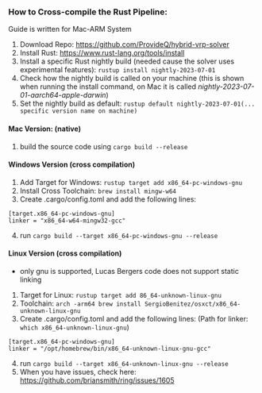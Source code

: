 ### How to Cross-compile the Rust Pipeline:

Guide is written for Mac-ARM System

1. Download Repo: https://github.com/ProvideQ/hybrid-vrp-solver
2. Install Rust: https://www.rust-lang.org/tools/install
3. Install a specific Rust nightly build (needed cause the solver uses experimental features): `rustup install nightly-2023-07-01` 
4. Check how the nightly build is called on your machine (this is shown when running the install command, on Mac it is called *nightly-2023-07-01-aarch64-apple-darwin*)
5. Set the nightly build as default: `rustup default nightly-2023-07-01(... specific version name on machine)`

#### Mac Version: (native)
1. build the source code using `cargo build --release`

#### Windows Version (cross compilation)
1. Add Target for Windows: `rustup target add x86_64-pc-windows-gnu`
2. Install Cross Toolchain: `brew install mingw-w64`
3. Create .cargo/config.toml and add the following lines: <br>
```
[target.x86_64-pc-windows-gnu]
linker = "x86_64-w64-mingw32-gcc"
```
4. run `cargo build --target x86_64-pc-windows-gnu --release`

#### Linux Version (cross compilation) 
* only gnu is supported, Lucas Bergers code does not support static linking
1. Target for Linux: `rustup target add 86_64-unknown-linux-gnu`
2. Toolchain: `arch -arm64 brew install SergioBenitez/osxct/x86_64-unknown-linux-gnu`
3. Create .cargo/config.toml and add the following lines: (Path for linker: `which x86_64-unknown-linux-gnu`)<br>
```
[target.x86_64-pc-windows-gnu]
linker = "/opt/homebrew/bin/x86_64-unknown-linux-gnu-gcc"
```
4. run `cargo build --target x86_64-unknown-linux-gnu --release`
5. When you have issues, check here: https://github.com/briansmith/ring/issues/1605

